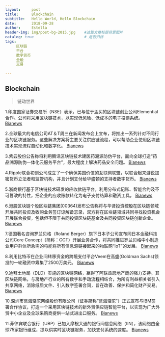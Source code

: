 ```yaml
---
layout:     post
title:      Blockchain
subtitle:   Hello World, Hello Blockchain
date:       2018-09-28 
author:     Estella 
header-img: img/post-bg-2015.jpg 	#这篇文章标题背景图片
catalog: true 						# 是否归档
tags:	
     区块链
     平台
     数字货币
     金融
     交易
    
---
```


## Blockchain
>链动世界

1.印度国家证券交易所（NSE）表示，已与位于孟买的区块链创业公司Elemential合作。公司将采用区块链技术，以实现低风险、低成本的电子投票系统。 [Bianews](http://www.bianews.com/news/flash?id=21405)

2.全球最大的电信公司AT＆T周三在新闻发布会上宣布，将推出一系列针对不同行业的区块链服务。这些解决方案将主要关注供应链流程，可以帮助企业使用区块链技术实现流程自动化和数字化。 [Bianews](http://www.bianews.com/news/flash?id=21421)

3.紫云股份公告称将利用腾讯区块链技术建医药溯源防伪平台，面向全球打造“药品溯源防伪一体化云服务平台”，最大程度上解决药品安全问题。 [Bianews](http://www.bianews.com/news/flash?id=21434)

4.Ripple联合初创公司成立了一个确保美国价值的互联网联盟，以联合起来游说加密货币立法者和监管机构，并且计划支付给华盛顿的支持者数字货币。 [Bianews](http://www.bianews.com/news/flash?id=21437)

5.浙商银行基于区块链技术研发的应收款链平台，利用分布式记账、智能合约及不可篡改的特性，把企业的应收账款转化为电子支付结算和融资工具。 [Bianews](http://www.bianews.com/news/flash?id=21438)

6.港股区块链个股区块链集团(00364)发布公告称将与华贤投资控股在区块链领域开展共同投资及收购业务签订谅解备忘录，双方将在区块链领域共同寻找投资机会开展联合投资，包括但不限于共同投资区块链基金及共同投资区块链创新企业。 [Bianews](http://www.bianews.com/news/flash?id=21440)

7.德国著名咨询罗兰贝格（Roland Berger）旗下日本子公司宣布同日本金融科技公司Core Concept（简称：CCT）开展业务合作，将共同推进罗兰贝格中小制造业用户群体所急需的将能将所有信息源链接起来的物联网“IoT”的发展。 [Bianews](http://www.bianews.com/news/flash?id=21459)

8.利用比特币在企业间转移资金的跨境支付平台Veem在高盛(Goldman Sachs)领投的一轮融资中筹集了2500万美元。 [Bianews](http://www.bianews.com/news/flash?id=21462)

9.迪拜土地局（DLD）实施的区块链网络，赢得了阿联酋房地产商的强力支持。其区块链网络，与房地产行业的所有数字和手动流程相结合，为所有利益相关者引入共享网络，消除纸质文件、引入数字签署合同，旨在改善、保护和简化财产交易。 [Bianews](http://www.bianews.com/news/flash?id=21463)

10.深圳市蓝海骆驼网络股份有限公司（证券简称“蓝海骆驼”）正式宣布与IBM签署合作协议，打造一个采用区块链技术的新外贸供应链智能平台，以实现为广大外贸中小企业及全球采购商提供一站式进出口服务。 [Bianews](http://www.bianews.com/news/flash?id=21470)

11.菲律宾联合银行（UBP）已加入摩根大通的银行间信息网络（IIN），该网络由全球75家银行组成，提以供实时区块链服务，加快支付系统的速度。 [Bianews](http://www.bianews.com/news/flash?id=21479)
